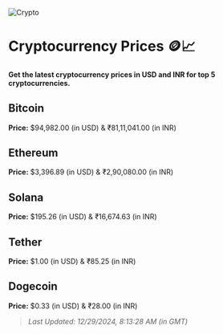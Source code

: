 
![Crypto](https://www.techguide.com.au/wp-content/uploads/2020/11/crypto3.jpeg)

# Cryptocurrency Prices 🪙📈

#### Get the latest cryptocurrency prices in USD and INR for top 5 cryptocurrencies.

## Bitcoin

**Price:** $94,982.00 (in USD) & ₹81,11,041.00 (in INR)

## Ethereum

**Price:** $3,396.89 (in USD) & ₹2,90,080.00 (in INR)

## Solana

**Price:** $195.26 (in USD) & ₹16,674.63 (in INR)

## Tether

**Price:** $1.00 (in USD) & ₹85.25 (in INR)

## Dogecoin

**Price:** $0.33 (in USD) & ₹28.00 (in INR)

> _Last Updated: 12/29/2024, 8:13:28 AM (in GMT)_
